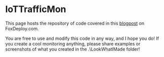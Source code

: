 # IoTTrafficMon

This page hosts the repository of code covered in this [blogpost](http://wp.me/p3Q7Nu-1gX) on FoxDeploy.com.

You are free to use and modify this code in any way, and I hope you do!  If you create a cool monitoring anything, please share examples or screenshots of what you created in the .\LookWhatIMade folder!
